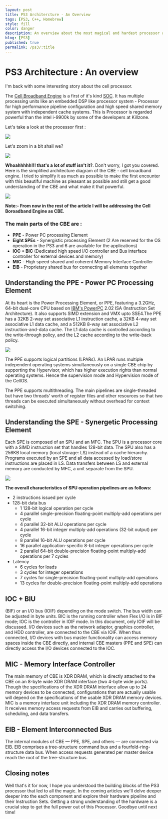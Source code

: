 ```yaml
---
layout: post
title: PS3 Architercture - An Overview
tags: [PS3, C++, Homebrew]
style: fill
color: danger
description: An overview about the most magical and hardest processor architecture that brewed magic potion to create many magical games
blog: [PS3]
published: true
permalink: /ps3/:title
---
```


# PS3 Architecture : An overview

I'm back with some interesting story about the cell processor.

The [Cell Broadband Engine](https://en.wikipedia.org/wiki/Cell_(microprocessor)) is a first of it's kind [SOC](https://en.wikipedia.org/wiki/System_on_a_chip). It has multiple processing units like an embedded DSP like processor system - Processor for high performance pipeline configuration and high speed shared memory system with independent cache systems. This is Processor is regarded powerful than the intel i-9900k by some of the developers at Killzone.

Let's take a look at the processor first :

![](https://pikachuxxxx.github.io/assets/images/blog/ps3/arch-overview/cellProcessor.jpg)

Let's zoom in a bit shall we?

![](https://pikachuxxxx.github.io/assets/images/blog/ps3/arch-overview/cellProcessorMicro.jpg)

**Whoahhhhh!!! that's a lot of stuff isn't it?**. Don't worry, I got you covered. Here is the simplified architecture diagram of the CBE - cell broadband engine. I tried to simplify it as much as possible to make the first encounter with this beautiful machine as pleasant as possible and still get a good understanding of the CBE and what make it that powerful.

![](https://pikachuxxxx.github.io/assets/images/blog/ps3/arch-overview/CBEArchPS3.png)

**Note:- From now in the rest of the article I will be addressing the Cell Boroadband Engine as CBE.**

### The main parts of the CBE are :
- **PPE** - Power PC processing Element
- **Eight SPEs** - Synergistic processing Element (2 Are reserved for the OS operation in the PS3 and 6 are available for the applications)
- **IOC + BIC** (Dedicated high speed I/O controller and Bus interface controller for external devices and memory)
- **MIC** - High speed shared and coherent Memory Interface Controller
- **EIB** - Proprietary shared bus for connecting all elements together


## Understanding the PPE - Power PC Processing Element

At its heart is the Power Processing Element, or PPE, featuring a 3.2GHz, 64-bit dual-core CPU based on [IBM's PowerPC](https://en.wikipedia.org/wiki/PowerPC) 2.02 ISA (Instruction Set Architecture). It also supports SIMD extension and VMX upto SSE4.The PPE has a 32KB 2-way set associative L1 instruction cache, a 32KB 4-way set associative L1 data cache, and a 512KB 8-way set associative L2 instruction-and-data cache. The L1 data cache is controlled according to the write-through policy, and the L2 cache according to the write-back policy.

![](https://pikachuxxxx.github.io/assets/images/blog/ps3/arch-overview/PPUArch.png)

The PPE supports logical partitions (LPARs). An LPAR runs multiple independent operating systems
simultaneously on a single CBE chip by supporting the Hypervisor, which has higher execution rights
than normal operating systems. Hence the supervision mode and Hypervision mode of the CellOS.

The PPE supports multithreading. The main pipelines are single-threaded but have two threads' worth
of register files and other resources so that two threads can be executed simultaneously without overhead
for context switching.

## Understanding the SPE - Synergetic Processing Element

Each SPE is composed of an SPU and an MFC. The SPU is a processor core with a SIMD instruction set that handles 128-bit data. The SPU also has a 256KB local memory (local storage: LS) instead of a cache
hierarchy. Programs executed by an SPE and all data accessed by load/store instructions are placed in
LS. Data transfers between LS and external memory are conducted by MFC, a unit separate from the SPU.

![](./Images/SPUArch.png)

**The overall characteristics of SPU operation pipelines are as follows:**
- 2 instructions issued per cycle
- 128-bit data bus
    - 1 128-bit logical operation per cycle
    - 4 parallel single-precision floating-point multiply-add operations per cycle
    - 4 parallel 32-bit ALU operations per cycle
    - 4 parallel 16-bit integer multiply-add operations (32-bit output) per cycle
    - 8 parallel 16-bit ALU operations per cycle
    - 16 parallel application-specific 8-bit integer operations per cycle
    - 2 parallel 64-bit double-precision floating-point multiply-add operations per 7 cycles
- Latency
    - 6 cycles for loads
    - 3 cycles for integer operations
    - 7 cycles for single-precision floating-point multiply-add operations
    - 13 cycles for double-precision floating-point multiply-add operations

## IOC + BIU
(BIF) or an I/O bus (IOIF) depending on the mode switch. The bus width can be adjusted in byte units.
BIC is the running controller when Flex I/O is in BIF mode; IOC is the controller in IOIF mode. In this
document, only IOIF will be discussed. I/O devices such as the network adaptor, graphics controller,
and HDD controller, are connected to the CBE via IOIF. When thus connected, I/O devices with bus
master functionality can access memory spaces inside the CBE directly, and internal CBE masters (PPE
and SPE) can directly access the I/O devices connected to the IOC.


## MIC - Memory Interface Controller

The main memory of CBE is XDR DRAM, which is directly attached to the CBE on an 8-byte wide XDR
DRAM interface (two 4-byte wide ports). Though the specifications of the XDR DRAM interface allow
up to 24 memory devices to be connected, configurations that are actually usable will depend on the
specifications of the usable XDR DRAM memory devices. MIC is a memory interface unit including the
XDR DRAM memory controller. It receives memory access requests from EIB and carries out buffering,
scheduling, and data transfers.

## EIB - Element Interconnected Bus

The internal modules of CBE — PPE, SPE, and others — are connected via EIB. EIB comprises a tree-structure command bus and a fourfold-ring-structure data bus. When access requests generated per master device reach the root of the tree-structure bus.

## Closing notes
Well that's it for now, I hope you understood the building blocks of the PS3 processor that led to all the magic. In the coming articles we'll delve deeper deeper into the each component and explore their hardware pipeline and their Instruction Sets. Getting a strong understanding of the hardware is a crucial step to get the full power out of this Processor. Goodbye until next time!
